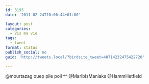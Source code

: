 ```yaml
---
id: 3195
date: '2011-02-24T10:06:44+01:00'

layout: post
categories:
  - Vis ma vie
tags:
  - tweet
format: status
publish_social: no
guid: 'http://tweets.local/?birdsite_tweet=40714232475422720'

---
```


@mourtazag ouep pile poil ^^ @MarlbIsManiaks @HammHetfield